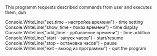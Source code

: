 This programm requests described commands from user and executes them, duh

Console.WriteLine("set_time - настройка времени") - time setting
Console.WriteLine("show_time - показ времени") - time display
Console.WriteLine("add_time - добавление времени") - time addition
Console.WriteLine("start - запуск часов") - start/resume
Console.WriteLine("stop - остановка часов") - pause
Console.WriteLine("exit - выход из программы") - quit the program
